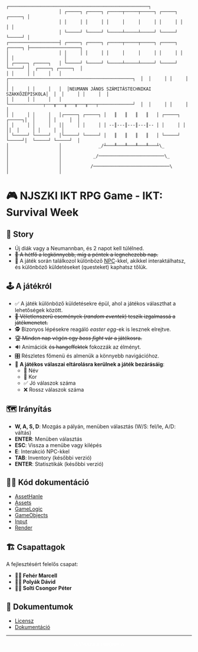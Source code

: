 ```
                    ┌─────────────────────────────────────────────────────┐
                    │ ┌─────┐ ┌─────┐ ┌─────┬─────┬─────┐ ┌─────┐ ┌─────┐ │
                    │ │     │ │     │ │     │     │     │ │     │ │     │ │
                    │ └─────┘ └─────┘ └─────┴─────┴─────┘ └─────┘ └─────┘ │
┌───────────────────┤ ┌─────┐ ┌─────┐ ┌─────┬─────┬─────┐ ┌─────┐ ┌─────┐ ├───────────────────┐
│                   │ │     │ │     │ │     │     │     │ │     │ │     │ │                   │
│ ┌─────┐ ┌─────┐   │ └─────┘ └─────┘ └─────┴─────┴─────┘ └─────┘ └─────┘ │  ┌─────┐ ┌─────┐  │
│ │     │ │     │   │  ┌───────────────────────────────────────────────┐  │  │     │ │     │  │
│ │     │ │     │   │  │NEUMANN JÁNOS SZÁMITÁSTECHNIKAI SZAKKÖZÉPISKOLA│  │  │     │ │     │  │
│ │     │ │     │   │  └─────────────┬───╥───╥───╥───╥───┬─────────────┘  │  │     │ │     │  │
│ │     │ │     │   │┌─────┐ ┌─────┐ │   ║   ║   ║   ║   │ ┌─────┐ ┌─────┐│  │     │ │     │  │
│ │     │ │     │   ││     │ │     │ │ --║---║---║---║-- │ │     │ │     ││  │     │ │     │  │
│ └─────┘ └─────┘   │└─────┘ └─────┘ │   ║   ║   ║   ║   │ └─────┘ └─────┘│  └─────┘ └─────┘  │
│                   │              _/┴───╨───╨───╨───╨───┴\_              │                   │
│                   │            _/─────────────────────────\_            │                   │
│                   │           /─────────────────────────────\           │                   │
```
# 🎮 NJSZKI IKT RPG Game - IKT: Survival Week

## 📖 Story
- Új diák vagy a Neumannban, és 2 napot kell túlélned.
- ~~📅 A hétfő a legkönnyebb, míg a péntek a legnehezebb nap.~~
- 🤝 A játék során találkozol különböző [NPC](#npc-k)-kkel, akikkel interaktálhatsz, és különböző küldetéseket (questeket) kaphatsz tőlük.

## 🕹️ A játékról
- ✅ A játék különböző küldetésekre épül, ahol a játékos választhat a lehetőségek között.
- ~~🎲 Véletlenszerű események (*random eventek*) teszik izgalmassá a játékmenetet.~~
- 🕵️ Bizonyos lépésekre reagáló *easter egg*-ek is lesznek elrejtve.
- ~~🏆 Minden nap végén egy *boss fight* vár a játékosra.~~
- 🔊 Animációk ~~és hangeffektek~~ fokozzák az élményt.
- 🎛️ Részletes főmenü és almenük a könnyebb navigációhoz.
- 💾 **A játékos válaszai eltárolásra kerülnek a játék bezárásáig**:
  - 📝 Név
  - 🎂 Kor
  - ✅ Jó válaszok száma
  - ❌ Rossz válaszok száma

## 🗺️ Irányítás
- **W, A, S, D**: Mozgás a pályán, menüben választás (W/S: fel/le, A/D: váltás)
- **ENTER**: Menüben választás
- **ESC**: Vissza a menübe vagy kilépés
- **E**: Interakció NPC-kkel
- **TAB**: Inventory (későbbi verzió)
- **ENTER**: Statisztikák (későbbi verzió)

## 🧑‍💻 Kód dokumentáció
- [AssetHanle](RPG-GAME/AssetHandleLib/README.md)
- [Assets](RPG-GAME/AssetsLib/README.md)
- [GameLogic](RPG-GAME/GameLogicLib/README.md)
- [GameObjects](RPG-GAME/GameObjectsLib/README.md)
- [Input](RPG-GAME/InputLib/README.md)
- [Render](RPG-GAME/RenderLib/README.md)

## 🏗️ Csapattagok
A fejlesztésért felelős csapat:

- **👨‍💻 Fehér Marcell**
- **👨‍💻 Polyák Dávid**
- **👨‍💻 Solti Csongor Péter**

## 🔗 Dokumentumok
* [Licensz](LICENSE)
* [Dokumentáció](DOCS/Dokumentacio.pdf)

---

<div align="center">
    <a href="#top" style="color: white; text-decoration: none;">🔝 Vissza a tetejére 🔝</a>
</div>